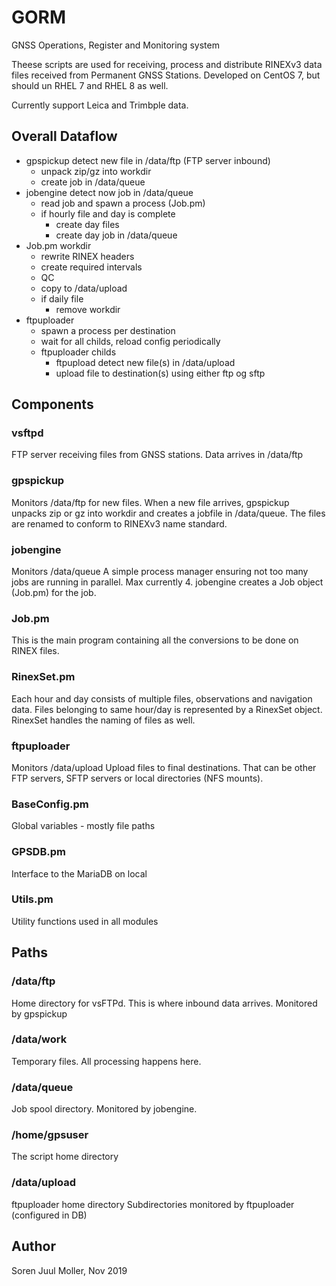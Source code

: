 # GORM
GNSS Operations, Register and Monitoring system

Theese scripts are used for receiving, process and distribute RINEXv3
data files received from Permanent GNSS Stations.
Developed on CentOS 7, but should un RHEL 7 and RHEL 8 as well.

Currently support Leica and Trimbple data.

## Overall Dataflow
- gpspickup detect new file in /data/ftp (FTP server inbound)
  - unpack zip/gz into workdir
  - create job in /data/queue
- jobengine detect now job in /data/queue
  - read job and spawn a process (Job.pm)
  - if hourly file and day is complete
    - create day files
    - create day job in /data/queue
- Job.pm workdir
  - rewrite RINEX headers
  - create required intervals
  - QC
  - copy to /data/upload
  - if daily file
    - remove workdir
- ftpuploader
  - spawn a process per destination
  - wait for all childs, reload config periodically
  - ftpuploader childs
    - ftpupload detect new file(s) in /data/upload
    - upload file to destination(s) using either ftp og sftp

## Components
### vsftpd
  FTP server receiving files from GNSS stations.
  Data arrives in /data/ftp

### gpspickup
  Monitors /data/ftp for new files.
  When a new file arrives, gpspickup unpacks zip or gz into workdir
  and creates a jobfile in /data/queue. The files are renamed
  to conform to RINEXv3 name standard.

### jobengine
  Monitors /data/queue
  A simple process manager ensuring not too many jobs are running in parallel. Max currently 4.
  jobengine creates a Job object (Job.pm) for the job.

### Job.pm
  This is the main program containing all the conversions to be done
  on RINEX files.

### RinexSet.pm
  Each hour and day consists of multiple files, observations and navigation data.
  Files belonging to same hour/day is represented by a RinexSet object.
  RinexSet handles the naming of files as well.

### ftpuploader
  Monitors /data/upload
  Upload files to final destinations. That can be other FTP servers, SFTP servers
  or local directories (NFS mounts).

### BaseConfig.pm
  Global variables - mostly file paths

### GPSDB.pm
  Interface to the MariaDB on local

### Utils.pm
  Utility functions used in all modules


## Paths
### /data/ftp
  Home directory for vsFTPd.
  This is where inbound data arrives.
  Monitored by gpspickup

### /data/work
  Temporary files. All processing happens here.

### /data/queue
  Job spool directory.
  Monitored by jobengine.

### /home/gpsuser
  The script home directory

### /data/upload
  ftpuploader home directory
  Subdirectories monitored by ftpuploader (configured in DB)

## Author
Soren Juul Moller, Nov 2019
